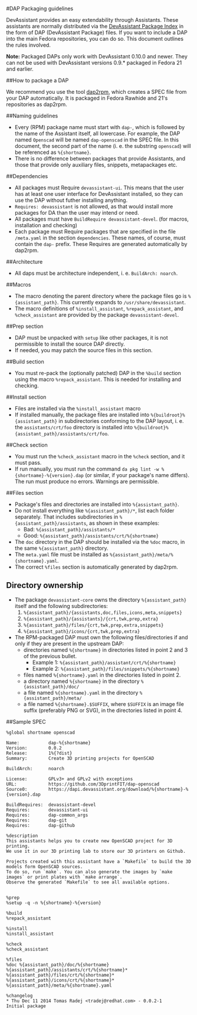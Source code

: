 #DAP Packaging guidelines

DevAssistant provides an easy extendability through Assistants. These
assistants are normally distributed via the [DevAssistant Package
Index](https://dapi.devassistant.org) in the form of DAP (DevAssistant Package)
files. If you want to include a DAP into the main Fedora repositories, you can
do so. This document outlines the rules involved.

**Note:** Packaged DAPs only work with DevAssistant 0.10.0 and newer. They can
not be used with DevAssistant versions 0.9.\* packaged in Fedora 21 and
earlier.

##How to package a DAP

We recommend you use the tool
[dap2rpm](https://github.com/devassistant/dap2rpm), which creates a SPEC file
from your DAP automatically. It is packaged in Fedora Rawhide and 21's
repositories as dap2rpm.

##Naming guidelines

* Every (RPM) package name must start with ``dap-``, which is followed by the
  name of the Assistant itself, all lowercase. For example, the DAP named
  ``Openscad`` will be named ``dap-openscad`` in the SPEC file. In this
  document, the second part of the name (i. e. the substring ``openscad``) will
  be referenced as ``%{shortname}``.
* There is no difference between packages that provide Assistants, and those
  that provide only auxiliary files, snippets, metapackages etc.

##Dependencies

* All packages must Require ``devassistant-ui``. This means that the user has
  at least one user interface for DevAssistant installed, so they can use the
  DAP without futher installing anything.
* ``Requires: devassistant`` is not allowed, as that would install more
  packages for DA than the user may intend or need.
* All packages must have ``BuildRequire devassistant-devel``. (for macros,
  installation and checking)
* Each package must Require packages that are specified in the file
  ``/meta.yaml`` in the section ``dependencies``. These names, of course, must
  contain the ``dap-`` prefix. These Requires are generated automatically by
  dap2rpm.

##Architecture

* All daps must be architecture independent, i. e. ``BuildArch: noarch``.

##Macros

* The macro denoting the parent directory where the package files go is
  ``%{assistant_path}``. This currently expands to ``/usr/share/devassistant``.
* The macro definitions of ``%install_assistant``, ``%repack_assistant``, and
  ``%check_assistant`` are provided by the package ``devassistant-devel``.

##Prep section

* DAP must be unpacked with ``setup`` like other packages, it is not
  permissible to install the source DAP directly.
* If needed, you may patch the source files in this section.

##Build section

* You must re-pack the (optionally patched) DAP in the ``%build`` section using
  the macro ``%repack_assistant``. This is needed for installing and checking.

##Install section

* Files are installed via the ``%install_assistant`` macro
* If installed manually, the package files are installed into
  ``%{buildroot}%{assistant_path}`` in subdirectories conforming to the DAP
  layout, i. e. the ``assistants/crt/foo`` directory is installed into
  ``%{buildroot}%{assistant_path}/assistants/crt/foo``.

##Check section

* You must run the ``%check_assistant`` macro in the ``%check`` section, and
  it must pass.
* If run manually, you must run the command ``da pkg lint -w
  %{shortname}-%{version}.dap`` (or similar, if your package's name differs).
  The run must produce no errors. Warnings are permissible.

##Files section

* Package's files and directories are installed into ``%{assistant_path}``.
* Do not install everything like ``%{assistant_path}/*``, list each folder
  separately. That includes subdirectories in ``%{assistant_path}/assistants``,
  as shown in these examples:
    * Bad: ``%{assistant_path}/assistants/*``
    * Good: ``%{assistant_path}/assistants/crt/%{shortname}``
* The ``doc`` directory in the DAP should be installed via the ``%doc`` macro,
  in the same ``%{assistant_path}`` directory.
* The ``meta.yaml`` file must be installed as
  ``%{assistant_path}/meta/%{shortname}.yaml``.
* The correct ``%files`` section is automatically generated by dap2rpm.

## Directory ownership

* The package ``devassistant-core`` owns the directory ``%{assistant_path}``
  itself and the following subdirectories:
    1. ``%{assistant_path}/{assistants,doc,files,icons,meta,snippets}``
    2. ``%{assistant_path}/{assistants}/{crt,twk,prep,extra}``
    3. ``%{assistant_path}/files/{crt,twk,prep,extra,snippets}``
    4. ``%{assistant_path}/icons/{crt,twk,prep,extra}``
* The RPM-packaged DAP must own the following files/directories if and only
  if they are present in the upstream DAP:
    * directories named ``%{shortname}`` in directories listed in point 2
      and 3 of the previous bullet.
        * Example 1: ``%{assistant_path}/assistant/crt/%{shortname}``
        * Example 2: ``%{assistant_path}/files/snippets/%{shortname}``
    * files named ``%{shortname}.yaml`` in the directories
      listed in point 2.
    * a directory named ``%{shortname}`` in the directory
      ``%{assistant_path}/doc/``
    * a file named ``%{shortname}.yaml`` in the directory
      ``%{assistant_path}/meta/``
    * a file named ``%{shortname}.$SUFFIX``, where ``$SUFFIX`` is an image
      file suffix (preferably PNG or SVG), in the directories listed in point
      4.

##Sample SPEC

    %global shortname openscad

    Name:           dap-%{shortname}
    Version:        0.0.2
    Release:        1%{?dist}
    Summary:        Create 3D printing projects for OpenSCAD

    BuildArch:      noarch

    License:        GPLv3+ and GPLv2 with exceptions
    URL:            https://github.com/3DprintFIT/dap-openscad
    Source0:        https://dapi.devassistant.org/download/%{shortname}-%{version}.dap

    BuildRequires:  devassistant-devel
    Requires:       devassistant-ui
    Requires:       dap-common_args
    Requires:       dap-git
    Requires:       dap-github

    %description
    This assistants helps you to create new OpenSCAD project for 3D printing.
    We use it in our 3D printing lab to store our 3D printers on Github.

    Projects created with this assistant have a `Makefile` to build the 3D models form OpenSCAD sources.
    To do so, run `make`. You can also generate the images by `make images` or print plates with `make arrange`.
    Observe the generated `Makefile` to see all available options.


    %prep
    %setup -q -n %{shortname}-%{version}

    %build
    %repack_assistant

    %install
    %install_assistant

    %check
    %check_assistant

    %files
    %doc %{assistant_path}/doc/%{shortname}
    %{assistant_path}/assistants/crt/%{shortname}*
    %{assistant_path}/files/crt/%{shortname}*
    %{assistant_path}/icons/crt/%{shortname}*
    %{assistant_path}/meta/%{shortname}.yaml

    %changelog
    * Thu Dec 11 2014 Tomas Radej <tradej@redhat.com> - 0.0.2-1
    Initial package

